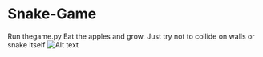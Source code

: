 # Snake-Game
Run thegame.py
Eat the apples and grow. Just try not to collide on walls or snake itself
![Alt text](/screenshots/screen1.jpg "Intro")
